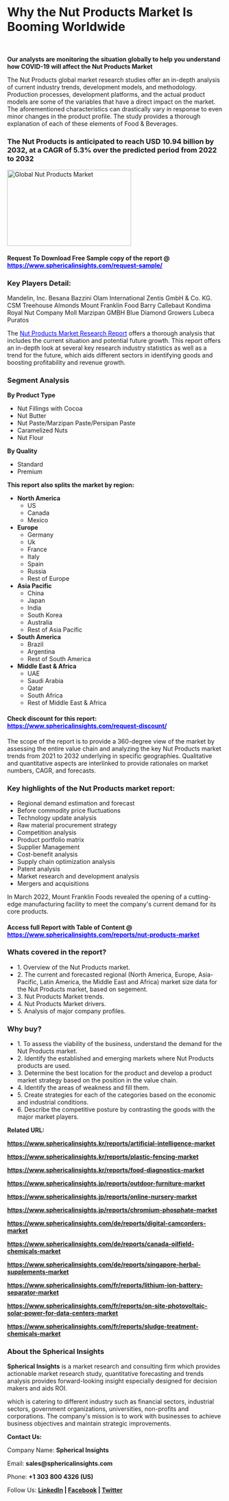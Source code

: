 <p>&nbsp;</p>
<h1><strong data-start="164" data-end="216">Why the Nut Products Market Is Booming Worldwide</strong></h1>
<p>&nbsp;</p>
<p><strong>Our analysts are monitoring the situation globally to help you understand how COVID-19 will affect the Nut Products Market</strong></p>
<p>The Nut Products global market research studies offer an in-depth analysis of current industry trends, development models, and methodology. Production processes, development platforms, and the actual product models are some of the variables that have a direct impact on the market. The aforementioned characteristics can drastically vary in response to even minor changes in the product profile. The study provides a thorough explanation of each of these elements of Food &amp; Beverages.</p>
<h3>The Nut Products is anticipated to reach USD 10.94 billion by 2032, at a CAGR of 5.3% over the predicted period from 2022 to 2032</h3>
<p><img src="https://www.sphericalinsights.com/images/rd/npm-r-img.png" alt="Global Nut Products Market" width="289" height="177" /></p>
<h4>Request To Download Free Sample copy of the report  @ <span style="color: #0000ff;"><a style="color: #0000ff;" href="https://www.sphericalinsights.com/request-sample/" target="_blank">https://www.sphericalinsights.com/request-sample/</a></span></h4>
<h3><strong>Key Players Detail:</strong></h3>
<p>Mandelin, Inc. Besana Bazzini Olam International Zentis GmbH &amp; Co. KG. CSM Treehouse Almonds Mount Franklin Food Barry Callebaut Kondima Royal Nut Company Moll Marzipan GMBH Blue Diamond Growers Lubeca Puratos</p>
<p>The <span style="color: #0000ff;"><a style="color: #0000ff;" href="https://www.sphericalinsights.com/reports/nut-products-market" target="_blank">Nut Products Market Research Report</a></span> offers a thorough analysis that includes the current situation and potential future growth. This report offers an in-depth look at several key research industry statistics as well as a trend for the future, which aids different sectors in identifying goods and boosting profitability and revenue growth.</p>
<h3><strong>Segment Analysis </strong></h3>
<p><strong>By&nbsp;</strong><strong>Product Type</strong></p>
<ul>
<li>Nut Fillings with Cocoa</li>
<li>Nut Butter</li>
<li>Nut Paste/Marzipan Paste/Persipan Paste</li>
<li>Caramelized Nuts</li>
<li>Nut Flour</li>
</ul>
<p><strong>By Quality</strong></p>
<ul>
<li>Standard</li>
<li>Premium</li>
</ul>
<p><strong>This report also splits the market by region:</strong></p>
<ul>
<li><strong>North America</strong>
<ul>
<li>US</li>
<li>Canada</li>
<li>Mexico</li>
</ul>
</li>
<li><strong>Europe</strong>
<ul>
<li>Germany</li>
<li>Uk</li>
<li>France</li>
<li>Italy</li>
<li>Spain</li>
<li>Russia</li>
<li>Rest of Europe</li>
</ul>
</li>
<li><strong>Asia Pacific</strong>
<ul>
<li>China</li>
<li>Japan</li>
<li>India</li>
<li>South Korea</li>
<li>Australia</li>
<li>Rest of Asia Pacific</li>
</ul>
</li>
<li><strong>South America</strong>
<ul>
<li>Brazil</li>
<li>Argentina</li>
<li>Rest of South America</li>
</ul>
</li>
<li><strong>Middle East &amp; Africa</strong>
<ul>
<li>UAE</li>
<li>Saudi Arabia</li>
<li>Qatar</li>
<li>South Africa</li>
<li>Rest of Middle East &amp; Africa</li>
</ul>
</li>
</ul>
<h4>Check discount for this report: <span style="color: #0000ff;"><a style="color: #0000ff;" href="https://www.sphericalinsights.com/request-discount/" target="_blank">https://www.sphericalinsights.com/request-discount/</a></span></h4>
<p>The scope of the report is to provide a 360-degree view of the market by assessing the entire value chain and analyzing the key Nut Products market trends from 2021 to 2032 underlying in specific geographies. Qualitative and quantitative aspects are interlinked to provide rationales on market numbers, CAGR, and forecasts.</p>
<h3><strong>Key highlights of the Nut Products market report:</strong></h3>
<ul>
<li>Regional demand estimation and forecast</li>
<li>Before commodity price fluctuations</li>
<li>Technology update analysis</li>
<li>Raw material procurement strategy</li>
<li>Competition analysis</li>
<li>Product portfolio matrix</li>
<li>Supplier Management</li>
<li>Cost-benefit analysis</li>
<li>Supply chain optimization analysis</li>
<li>Patent analysis</li>
<li>Market research and development analysis</li>
<li>Mergers and acquisitions</li>
</ul>
<p>In March 2022, Mount Franklin Foods revealed the opening of a cutting-edge manufacturing facility to meet the company's current demand for its core products.</p>
<h4>Access full Report with Table of Content @ <span style="color: #0000ff;"><a style="color: #0000ff;" href="https://www.sphericalinsights.com/reports/nut-products-market" target="_blank">https://www.sphericalinsights.com/reports/nut-products-market</a></span></h4>
<h3><strong>Whats covered in the report?</strong></h3>
<ul>
<li>1. Overview of the Nut Products market.</li>
<li>2. The current and forecasted regional (North America, Europe, Asia-Pacific, Latin America, the Middle East and Africa) market size data for the Nut Products market, based on segement.</li>
<li>3. Nut Products Market trends.</li>
<li>4. Nut Products Market drivers.</li>
<li>5. Analysis of major company profiles.</li>
</ul>
<h3><strong>Why buy?</strong></h3>
<ul>
<li>1. To assess the viability of the business, understand the demand for the Nut Products market.</li>
<li>2. Identify the established and emerging markets where Nut Products products are used.</li>
<li>3. Determine the best location for the product and develop a product market strategy based on the position in the value chain.</li>
<li>4. Identify the areas of weakness and fill them.</li>
<li>5. Create strategies for each of the categories based on the economic and industrial conditions.</li>
<li>6. Describe the competitive posture by contrasting the goods with the major market players.</li>
</ul>
<p><strong>Related URL:</strong></p>
<p><strong><a href="https://www.sphericalinsights.kr/reports/artificial-intelligence-markethttps://www.sphericalinsights.kr/reports/plastic-fencing-markethttps://www.sphericalinsights.kr/reports/food-diagnostics-market">https://www.sphericalinsights.kr/reports/artificial-intelligence-market</a></strong></p>
<p><strong><a href="https://www.sphericalinsights.kr/reports/artificial-intelligence-markethttps://www.sphericalinsights.kr/reports/plastic-fencing-markethttps://www.sphericalinsights.kr/reports/food-diagnostics-market">https://www.sphericalinsights.kr/reports/plastic-fencing-market</a></strong></p>
<p><strong><a href="https://www.sphericalinsights.kr/reports/artificial-intelligence-markethttps://www.sphericalinsights.kr/reports/plastic-fencing-markethttps://www.sphericalinsights.kr/reports/food-diagnostics-market">https://www.sphericalinsights.kr/reports/food-diagnostics-market</a></strong></p>
<p><strong><a href="https://www.sphericalinsights.jp/reports/outdoor-furniture-markethttps://www.sphericalinsights.jp/reports/online-nursery-markethttps://www.sphericalinsights.jp/reports/chromium-phosphate-market">https://www.sphericalinsights.jp/reports/outdoor-furniture-market</a></strong></p>
<p><strong><a href="https://www.sphericalinsights.jp/reports/outdoor-furniture-markethttps://www.sphericalinsights.jp/reports/online-nursery-markethttps://www.sphericalinsights.jp/reports/chromium-phosphate-market">https://www.sphericalinsights.jp/reports/online-nursery-market</a></strong></p>
<p><strong><a href="https://www.sphericalinsights.jp/reports/outdoor-furniture-markethttps://www.sphericalinsights.jp/reports/online-nursery-markethttps://www.sphericalinsights.jp/reports/chromium-phosphate-market">https://www.sphericalinsights.jp/reports/chromium-phosphate-market</a></strong></p>
<p><strong><a href="https://www.sphericalinsights.com/de/reports/digital-camcorders-markethttps://www.sphericalinsights.com/de/reports/canada-oilfield-chemicals-markethttps://www.sphericalinsights.com/de/reports/singapore-herbal-supplements-market">https://www.sphericalinsights.com/de/reports/digital-camcorders-market</a></strong></p>
<p><strong><a href="https://www.sphericalinsights.com/de/reports/digital-camcorders-markethttps://www.sphericalinsights.com/de/reports/canada-oilfield-chemicals-markethttps://www.sphericalinsights.com/de/reports/singapore-herbal-supplements-market">https://www.sphericalinsights.com/de/reports/canada-oilfield-chemicals-market</a></strong></p>
<p><strong><a href="https://www.sphericalinsights.com/de/reports/digital-camcorders-markethttps://www.sphericalinsights.com/de/reports/canada-oilfield-chemicals-markethttps://www.sphericalinsights.com/de/reports/singapore-herbal-supplements-market">https://www.sphericalinsights.com/de/reports/singapore-herbal-supplements-market</a></strong></p>
<p><strong><a href="https://www.sphericalinsights.com/fr/reports/lithium-ion-battery-separator-markethttps://www.sphericalinsights.com/fr/reports/on-site-photovoltaic-solar-power-for-data-centers-markethttps://www.sphericalinsights.com/fr/reports/sludge-treatment-chemicals-market">https://www.sphericalinsights.com/fr/reports/lithium-ion-battery-separator-market</a></strong></p>
<p><strong><a href="https://www.sphericalinsights.com/fr/reports/lithium-ion-battery-separator-markethttps://www.sphericalinsights.com/fr/reports/on-site-photovoltaic-solar-power-for-data-centers-markethttps://www.sphericalinsights.com/fr/reports/sludge-treatment-chemicals-market">https://www.sphericalinsights.com/fr/reports/on-site-photovoltaic-solar-power-for-data-centers-market</a></strong></p>
<p><strong><a href="https://www.sphericalinsights.com/fr/reports/lithium-ion-battery-separator-markethttps://www.sphericalinsights.com/fr/reports/on-site-photovoltaic-solar-power-for-data-centers-markethttps://www.sphericalinsights.com/fr/reports/sludge-treatment-chemicals-market">https://www.sphericalinsights.com/fr/reports/sludge-treatment-chemicals-market</a></strong></p>
<h3><strong>About the Spherical Insights</strong></h3>
<p><strong>Spherical Insights</strong> is a market research and consulting firm which provides actionable market research study, quantitative forecasting and trends analysis provides forward-looking insight especially designed for decision makers and aids ROI.</p>
<p>which is catering to different industry such as financial sectors, industrial sectors, government organizations, universities, non-profits and corporations. The company's mission is to work with businesses to achieve business objectives and maintain strategic improvements.</p>
<p><strong>Contact Us:</strong></p>
<p>Company Name: <strong>Spherical Insights</strong></p>
<p>Email: <strong>sales@sphericalinsights.com</strong></p>
<p>Phone: <strong>+1 303 800 4326 (US)</strong></p>
<p>Follow Us: <strong><a href="https://www.linkedin.com/company/spherical-insight/"><u>LinkedIn</u></a> | <a href="https://www.facebook.com/sphericalinsights35"><u>Facebook</u></a> | <a href="https://twitter.com/SInsights_US"><u>Twitter</u></a></strong></p>
<p>&nbsp;</p>
